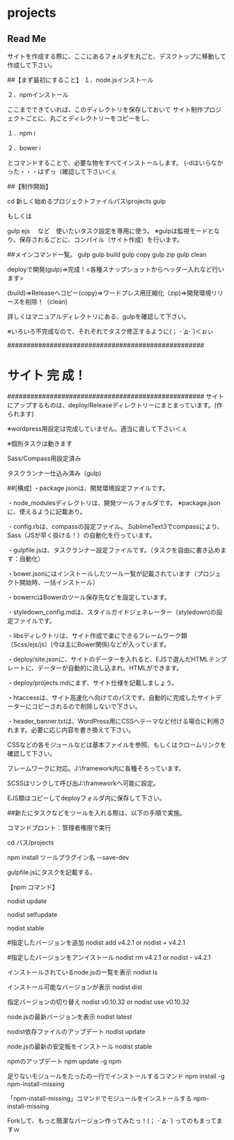 # projects

## Read Me                                                                                   
サイトを作成する際に、ここにあるフォルダを丸ごと、デスクトップに移動して作成して下さい。  



##【まず最初にすること】
１．node.jsインストール

２．npmインストール


ここまでできていれば、このディレクトリを保存しておいて
サイト制作プロジェクトごとに、丸ごとディレクトリーをコピーをし、

１．npm i 

２．bower i


とコマンドすることで、必要な物をすべてインストールします。
(-dはいらなかった・・・はずっ（確認して下さい＜ぇ




##【制作開始】

cd 新しく始めるプロジェクトファイルパス\projects
gulp　

もしくは

gulp ejs 　など　使いたいタスク設定を専用に使う。
※gulpは監視モードとなり、保存されるごとに、コンパイル（サイト作成）を行います。



##メインコマンド一覧。
gulp
gulp build
gulp copy
gulp zip
gulp clean

deployで開発(gulp)⇒完成！<各種スナップショットからヘッダー入れなど行います>

(build)⇒Releaseへコピー(copy)⇒ワードプレス用圧縮化（zip)⇒開発環境リリースを削除！（clean)

詳しくはマニュアルディレクトリにある、gulpを確認して下さい。

※いろいろ不完成なので、それぞれでタスク修正するように(； ･`д･´)＜ぉぃ



###################################################
#             サイト 完  成！                     #
###################################################
サイトにアップするものは、deploy/Releaseディレクトリーにまとまっています。(作られます)

※wordpress用設定は完成していません。適当に直して下さい＜ぇ

※個別タスクは動きます




Sass/Compass用設定済み

タスクランナー仕込み済み（gulp)

##[構成]
  ・package.jsonは、開発環境設定ファイルです。

  ・node_modulesディレクトリは、開発ツールフォルダです。 ※package.jsonに、使えるように記載あり。

  ・config.rbは、compassの設定ファイル。 SublimeText3でcompassにより、Sass（JSが早く掛ける！）の自動化を行っています。

  ・gulpfile.jsは、タスクランナー設定ファイルです。（タスクを自由に書き込めます：自動化）

  ・bower.jsonにはインストールしたツール一覧が記載されています（プロジェクト開始時、一括インストール）

  ・bowerrcはBowerのツール保存先などを設定しています。

  ・styledown_config.mdは、スタイルガイドジェネレーター（styledown)の設定ファイルです。

  ・libsディレクトリは、サイト作成で楽にできるフレームワーク類（Scss/ejs/js）(今は主にBower関係)などが入っています。

  ・deploy/site.jsonに、サイトのデーターを入れると、EJSで選んだHTMLテンプレートに、データーが自動的に流し込まれ、HTMLができます。

  ・deploy/projects.mdにまず、サイト仕様を記載しましょう。

  ・htaccessは、サイト高速化へ向けてのパスです。自動的に完成したサイトデーターにコピーされるので削除しないで下さい。

  ・header_banner.txtは、WordPress用にCSSへテーマなど付ける場合に利用されます。必要に応じ内容を書き換えて下さい。


CSSなどの各モジュールなどは基本ファイルを参照、もしくはクロームリンクを確認して下さい。


フレームワークに対応。J:\framework内に各種そろっています。

SCSSはリンクして呼び出J:\frameworkへ可能に設定。

EJS類はコピーしてdeployフォルダ内に保存して下さい。


##新たにタスクなどをツールを入れる際は、以下の手順で実施。

コマンドプロント：管理者権限で実行

cd パス/projects

npm install ツールプラグイン名 --save-dev

gulpfile.jsにタスクを記載する。



【npm コマンド】

nodist update

nodist selfupdate

nodist stable


#指定したバージョンを追加
nodist add v4.2.1  or nodist + v4.2.1

#指定したバージョンをアンイストール
nodist rm v4.2.1 or nodist - v4.2.1

インストールされているnode.jsの一覧を表示
nodist ls

インストール可能なバージョンが表示
nodist dist

指定バージョンの切り替え
nodist v0.10.32
 or
nodist use v0.10.32

node.jsの最新バージョンを表示
nodist latest

nodist依存ファイルのアップデート
nodist update

node.jsの最新の安定板をインストール
nodist stable

npmのアップデート
npm update -g npm

足りないモジュールをたったの一行でインストールするコマンド
npm install -g npm-install-missing

「npm-install-missing」コマンドでモジュールをインストールする
 npm-install-missing


Forkして、もっと簡潔なバージョン作ってみたっ！(； ･`д･´)
ってのもまってますｗ
